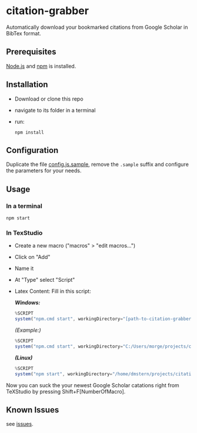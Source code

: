 # citation-grabber

Automatically download your bookmarked citations from Google Scholar in BibTex format.

## Prerequisites

[Node.js](https://nodejs.org) and [npm](https://www.npmjs.com/package/install) is installed.

## Installation

* Download or clone this repo
* navigate to its folder in a terminal
* run:

  ```shell
  npm install
  ```

## Configuration

Duplicate the file [config.js.sample](https://github.com/dmstern/citation-grabber/blob/master/config.js.sample), remove the `.sample` suffix and configure the parameters for your needs.

## Usage

### In a terminal

```shell
npm start
```

### In TexStudio

* Create a new macro ("macros" > "edit macros...")
* Click on "Add"
* Name it
* At "Type" select "Script"
* Latex Content: Fill in this script:

  **_Windows:_**

  ```js
  %SCRIPT
  system("npm.cmd start", workingDirectory="[path-to-citation-grabber]")
  ```

  _(Example:)_

  ```js
  %SCRIPT
  system("npm.cmd start", workingDirectory="C:/Users/morge/projects/citation-grabber/")
  ```

  **_(Linux)_**

  ```js
  %SCRIPT
  system("npm start", workingDirectory="/home/dmstern/projects/citation-grabber")
  ```

Now you can suck the your newest Google Scholar catations right from TeXStudio by pressing Shift+F[NumberOfMacro].

## Known Issues

see [issues](https://github.com/dmstern/citation-grabber/issues?q=is%3Aopen).
